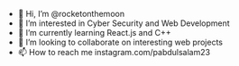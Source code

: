 - 👋 Hi, I’m @rocketonthemoon
- 👀 I’m interested in Cyber Security and Web Development
- 🌱 I’m currently learning React.js and C++
- 💞️ I’m looking to collaborate on interesting web projects
- 📫 How to reach me instagram.com/pabdulsalam23

<!---
rocketonthemoon/rocketonthemoon is a ✨ special ✨ repository because its `README.md` (this file) appears on your GitHub profile.
You can click the Preview link to take a look at your changes.
--->
